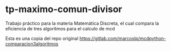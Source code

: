 # tp-maximo-comun-divisor
Trabajo práctico para la materia Matemática Discreta, el cual compara la eficiencia de tres algoritmos para el calculo de mcd

Esta es una copia del repo original https://gitlab.com/marcoslp/mcdpython-comparacion3algoritmos
